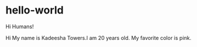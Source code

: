 # hello-world

Hi Humans!

Hi My name is Kadeesha Towers.I am 20 years old.
My favorite color is pink.
